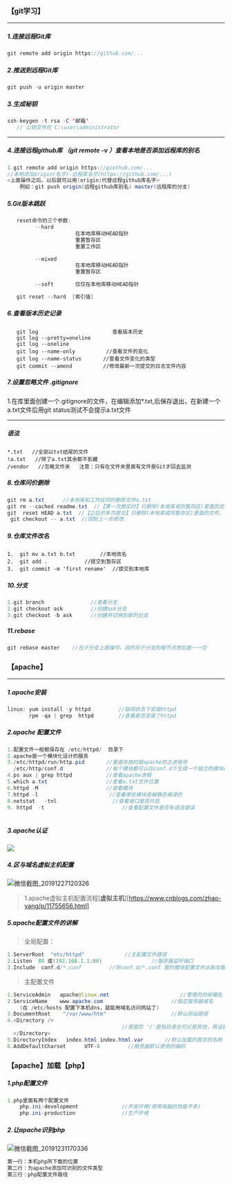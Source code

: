 ### 【git学习】

---

##### 1.连接远程Git库

~~~ java
git remote add origin https://github.com/...
~~~

##### 2.推送到远程Git库

~~~ java
git push -u origin master
~~~

##### 3.生成秘钥

~~~ java
ssh-keygen -t rsa -C '邮箱'
   // 公钥文件在 C:\user\administrator
~~~

------

##### 4.连接远程github库   （git remote -v ）查看本地是否添加远程库的别名

~~~ java
1.git remote add origin https://giothub.com/...
//本地添加origin(名字)-远程库名字(https://github.com/...)
<上面操作之后，以后就可以用(origin)代替远程github库名字>
    例如：git push origin(远程github库别名) master(远程库的分支)
~~~

##### 5.Git版本跳跃

~~~ java
   reset命令的三个参数:
         --hard      
                      在本地库移动HEAD指针
                      重置暂存区
                      重置工作区

         --mixed      
                      在本地库移动HEAD指针
                      重置暂存区

         --soft       仅仅在本地库移动HEAD指针

   git reset --hard  [索引值]
~~~



##### 6.查看版本历史记录

~~~ javja
   git log                        查看版本历史
   git log --pretty=oneline
   git log --oneline
   git log --name-only          //查看文件的变化
   git log --name-status       //查看文件变化的类型
   git commit --amend          //修改最新一次提交的日志文件内容
~~~

##### 7.设置忽略文件 .gitignore

 1.在库里面创建一个.gitignore的文件，在编辑添加*.txt,后保存退出，在新建一个a.txt文件后用git  status测试不会提示a.txt文件

-----

#####  语法

~~~ javav
*.txt   //全部以txt结尾的文件
!a.txt   //除了a.txt其余都不影藏
/vendor   //忽略文件夹   注意：只有在文件夹里面有文件是Git才回去监测
~~~

##### 8.仓库问价删除

~~~ java
git rm a.txt      //本地库和工作区同时删除文件a.txt
git rm --cached readme.txt  //【第一次提交时】只删除(本地库或则暂存区)里面的文件，工作区不删除  
git  reset HEAD a.txt  //【之后的多次提交】只删除(本地库或则暂存区)里面的文件，工作区不删除.【会撤销从上一次提交（commit）之后的一些操作】
 git checkout -- a.txt  //回到上一步修改 
~~~

##### 9.仓库文件改名

~~~~ javav
1.  git mv a.txt b.txt        //本地改名
2.  git add .            //提交到暂存区
3.  git commit -m 'first rename'  //提交到本地库
~~~~

##### 10.分支

~~~ java
1.git branch               //查看分支
2.git checkout ask         //创建ask分支
3.git checkout -b ask      //创建并切换到新的分支
~~~



##### 11.rebase

~~~ java
git rebase master    //在子分支上面操作，目的将子分支的根节点想后面一一位
~~~









### 【apache】

----------

##### 1.apache安装

~~~ java
linux: yum install -y httpd         //联网状态下安装httpd
       rpm -qa | grep  httpd        //查看是否安装了httpd
~~~

##### 2.apache 配置文件

~~~~ java
1.配置文件一般都保存在 /etc/httpd/  目录下
2.apache是一个模块化设计的服务
3./etc/httpd/run/http.pid       //里面存放的是apache的主进程号
  /etc/http/conf.d              //每个模块都可以在conf.d下生成一个独立的模块配置文件
4.ps aux | grep httpd           //查看apache进程
5.which a.txt                   //查看a.txt文件位置
6.httpd -M                      //查看模块
7.httpd -l                       //查看哪些模块是被静态编译的
8.netstat   -tnl                  //查看端口是否开启
9. httpd  -t                         //查看配置文件是否有语法错误
    
~~~~

##### 3.apache认证

![](https://user-images.githubusercontent.com/53646119/71499631-55efa780-289c-11ea-8a3e-112c076db9fc.png)

##### 4.区与域名虚拟主机配置

![微信截图_20191227120326](https://user-images.githubusercontent.com/53646119/71500624-c1d40f00-28a0-11ea-9710-abc8838e5967.png)

>  1.apache虚拟主机配置流程[**虚拟主机**][https://www.cnblogs.com/zhao-yang/p/11755656.html] 



##### 5.apache配置文件的讲解

> 全局配置： 

~~~~ java
1.ServerRoot  "etc/httpd"             //主配置文件路径
2.Listen  80 或(192.168.1.1:80)                //服务器监听端口
3.Include  conf.d/*.conf         //将conf.d/*.conf 里的模块配置文件从新加载到主配置文件里面

~~~~

> 主配置文件

~~~~java
1.ServiceAdmin   apache@linux.net                       //管理员的邮箱名
2.ServiceName    www.apache.com                      //指定服务器域名
    (在 /etc/hosts 配置下本机dns，就能用域名访问网站了)
3.DocumentRoot    "/var/www/htm"                     //默认网站路径
4.<Directory />
                                     //里面的 '/'是指目录也可以是其他，用设置该目录的一些访问权限
  </Directory>
5.DirectoryIndex   index.html index.html.var       //默认加载的首页的名称
6.AddDefaultCharset      UTF-8         //服务器默认使用的编码
~~~~



### 【apache】加载【php】

#####  1.php配置文件

~~~ java
1.php里面有两个配置文件
    php.ini-development              //开发环境(使用电脑的性能不多)
    php.ini-production               //生产环境
~~~

##### 2.让apache识别php

![微信截图_20191231170336](https://user-images.githubusercontent.com/53646119/71616085-69c64100-2bef-11ea-9129-e705898c5f0b.png)

~~~ java
第一行：本机php所下载的位置
第二行：为apache添加可识别的文件类型
第三行：php配置文件路径
~~~





















 